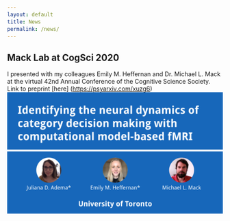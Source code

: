 ```yaml
---
layout: default
title: News
permalink: /news/
---
```


## Mack Lab at CogSci 2020
I presented with my colleagues Emily M. Heffernan and Dr. Michael L. Mack at the virtual 42nd Annual Conference of the Cognitive Science Society.
Link to preprint [here] (https://psyarxiv.com/xuzg6)
![slide](/pics/cogslide.png)
